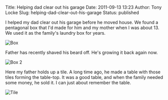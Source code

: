 Title: Helping dad clear out his garage
Date: 2011-09-13 13:23
Author: Tony Locke
Slug: helping-dad-clear-out-his-garage
Status: published

I helped my dad clear out his garage before he moved house. We found a pentagonal box that I'd made for him and my mother when I was about 13. We used it as the family's laundry box for years.  
  
![Box]({static}/images/2011/IMG_20110821_124107.jpg)

Father has recently shaved his beard off. He's growing it back again now.  
  
![Box 2]({static}/images/2011/IMG_20110821_124118.jpg)

Here my father holds up a tile. A long time ago, he made a table with those tiles forming the table-top. It was a good table, and when the family needed some money, he sold it. I can just about remember the table.  
  
![Tile]({static}/images/2011/IMG_20110821_134801.jpg)
